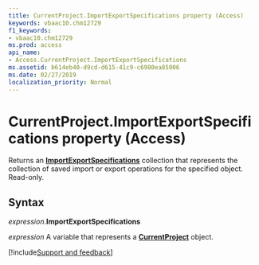 ```yaml
---
title: CurrentProject.ImportExportSpecifications property (Access)
keywords: vbaac10.chm12729
f1_keywords:
- vbaac10.chm12729
ms.prod: access
api_name:
- Access.CurrentProject.ImportExportSpecifications
ms.assetid: b614eb40-d9cd-d615-41c9-c6980ea85006
ms.date: 02/27/2019
localization_priority: Normal
---
```



# CurrentProject.ImportExportSpecifications property (Access)

Returns an **[ImportExportSpecifications](Access.ImportExportSpecifications.md)** collection that represents the collection of saved import or export operations for the specified object. Read-only.


## Syntax

_expression_.**ImportExportSpecifications**

_expression_ A variable that represents a **[CurrentProject](Access.CurrentProject.md)** object.




[!include[Support and feedback](~/includes/feedback-boilerplate.md)]